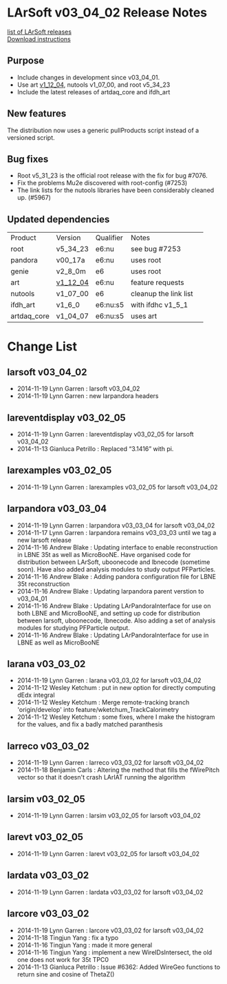 # LArSoft v03_04_02 Release Notes



[list of LArSoft releases](LArSoft_release_list)  
[Download instructions](http://scisoft.fnal.gov/scisoft/bundles/larsoft/v03_04_02/larsoft-v03_04_02.html)

## Purpose

-   Include changes in development since v03_04_01.
-   Use art [v1_12_04](https://cdcvs.fnal.gov/redmine/projects/art/wiki/Release_Notes_11204), nutools v1_07_00, and root v5_34_23
-   Include the latest releases of artdaq_core and ifdh_art

## New features

The distribution now uses a generic pullProducts script instead of a versioned script.

## Bug fixes

-   Root v5_31_23 is the official root release with the fix for bug \#7076.
-   Fix the problems Mu2e discovered with root-config (#7253)
-   The link lists for the nutools libraries have been considerably cleaned up. (#5967)

## Updated dependencies

|             |                             |              |                       |                  |
|-------------|-----------------------------|--------------|-----------------------|------------------|
| Product     | Version                     | Qualifier    | Notes                 |                  |
| root        | v5_34_23                    | e6:nu        | see bug \#7253        |                  |
| pandora     | v00_17a                     | e6:nu        | uses root             |                  |
| genie       | v2_8_0m                    | e6           | uses root             |                  |
| art         | [ v1_12_04](https://cdcvs.fnal.gov/redmine/projects/art/wiki/Release_Notes_11204 ) | e6:nu                 | feature requests |
| nutools     | v1_07_00                    | e6           | cleanup the link list |                  |
| ifdh_art    | v1_6_0                     | e6:nu:s5     | with ifdhc v1_5_1    |                  |
| artdaq_core | v1_04_07                    | e6:nu:s5     | uses art              |                  |

# Change List

## larsoft v03_04_02

-   2014-11-19 Lynn Garren : larsoft v03_04_02
-   2014-11-19 Lynn Garren : new larpandora headers

## lareventdisplay v03_02_05

-   2014-11-19 Lynn Garren : lareventdisplay v03_02_05 for larsoft v03_04_02
-   2014-11-13 Gianluca Petrillo : Replaced “3.1416” with pi.

## larexamples v03_02_05

-   2014-11-19 Lynn Garren : larexamples v03_02_05 for larsoft v03_04_02

## larpandora v03_03_04

-   2014-11-19 Lynn Garren : larpandora v03_03_04 for larsoft v03_04_02
-   2014-11-17 Lynn Garren : larpandora remains v03_03_03 until we tag a new larsoft release
-   2014-11-16 Andrew Blake : Updating interface to enable reconstruction in LBNE 35t as well as MicroBooNE. Have organised code for distribution between LArSoft, uboonecode and lbnecode (sometime soon). Have also added analysis modules to study output PFParticles.
-   2014-11-16 Andrew Blake : Adding pandora configuration file for LBNE 35t reconstruction
-   2014-11-16 Andrew Blake : Updating larpandora parent verstion to v03_04_01
-   2014-11-16 Andrew Blake : Updating LArPandoraInterface for use on both LBNE and MicroBooNE, and setting up code for distribution between larsoft, uboonecode, lbnecode. Also adding a set of analysis modules for studying PFParticle output.
-   2014-11-16 Andrew Blake : Updating LArPandoraInterface for use in LBNE as well as MicroBooNE

## larana v03_03_02

-   2014-11-19 Lynn Garren : larana v03_03_02 for larsoft v03_04_02
-   2014-11-12 Wesley Ketchum : put in new option for directly computing dEdx integral
-   2014-11-12 Wesley Ketchum : Merge remote-tracking branch 'origin/develop' into feature/wketchum_TrackCalorimetry
-   2014-11-12 Wesley Ketchum : some fixes, where I make the histogram for the values, and fix a badly matched paranthesis

## larreco v03_03_02

-   2014-11-19 Lynn Garren : larreco v03_03_02 for larsoft v03_04_02
-   2014-11-18 Benjamin Carls : Altering the method that fills the fWirePitch vector so that it doesn't crash LArIAT running the algorithm

## larsim v03_02_05

-   2014-11-19 Lynn Garren : larsim v03_02_05 for larsoft v03_04_02

## larevt v03_02_05

-   2014-11-19 Lynn Garren : larevt v03_02_05 for larsoft v03_04_02

## lardata v03_03_02

-   2014-11-19 Lynn Garren : lardata v03_03_02 for larsoft v03_04_02

## larcore v03_03_02

-   2014-11-19 Lynn Garren : larcore v03_03_02 for larsoft v03_04_02
-   2014-11-18 Tingjun Yang : fix a typo
-   2014-11-16 Tingjun Yang : made it more general
-   2014-11-16 Tingjun Yang : implement a new WireIDsIntersect, the old one does not work for 35t TPC0
-   2014-11-13 Gianluca Petrillo : Issue \#6362: Added WireGeo functions to return sine and cosine of ThetaZ()
